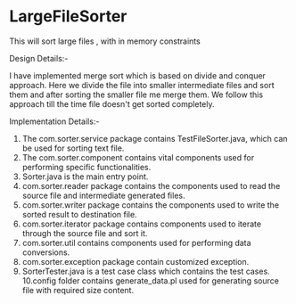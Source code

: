 LargeFileSorter
===============

This will sort large files , with in memory constraints


Design Details:-

I have implemented merge sort which is based on divide and conquer approach. Here we divide the file into smaller 
intermediate files and sort them and after sorting the smaller file me merge them. We follow this approach till 
the time file doesn't get sorted completely. 

Implementation Details:-

1. The com.sorter.service package contains TestFileSorter.java, which can be used for sorting text file.
2. The com.sorter.component contains vital components used for performing specific functionalities.
3. Sorter.java is the main entry point.
4. com.sorter.reader package contains the components used to read the source file and intermediate generated files.  
5. com.sorter.writer package contains the components used to write the sorted result to destination file.
6. com.sorter.iterator package contains components used to iterate through the source file and sort it.
7. com.sorter.util contains components used for performing data conversions.
8. com.sorter.exception package contain customized exception.
9. SorterTester.java is a test case class which contains the test cases.
10.config folder contains generate_data.pl used for generating source file with required size content.
